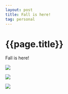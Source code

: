 ```yaml
---
layout: post
title: Fall is here!
tag: personal
--- 
```




 {{page.title}}
======================================================




<p><p>Fall is here!</p></p><p></p><img src="http://38.media.tumblr.com/cc67841e0154fb7e1a697a096a4e5b87/tumblr_ndnl39M2ze1rpvtsjo1_1280.jpg"><p></p><img src="http://33.media.tumblr.com/e4bc0a633ad8aa978526d7093a45897b/tumblr_ndnl39M2ze1rpvtsjo2_1280.jpg"><p></p><img src="http://33.media.tumblr.com/daf68a2498b63c8a102ce3bc9eed2320/tumblr_ndnl39M2ze1rpvtsjo3_1280.jpg">